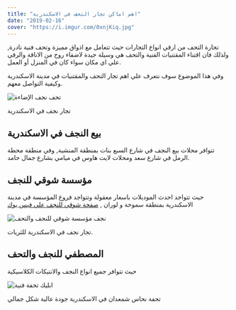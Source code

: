 ```yaml
---
title: "اهم اماكن تجار التحف في الاسكندرية"
date: "2019-02-16"
cover: "https://i.imgur.com/0xnjKiq.jpg"
---
```


تجارة التحف من ارقي انواع التجارات حيث تتعامل مع اذواق مميزة وتحف فنية نادرة, ولذلك فان اقتناء المقتنيات الفنية والتحف هي وسيلة جيدة لاضفاء روح من الاناقة والرقي علي اي مكان سواء كان في المنزل أو العمل.

وفي هذا الموضوع سوف نتعرف علي اهم تجار التحف والمقتنيات في مدينة الاسكندرية وكيفية التواصل معهم.

![تحف نجف الإضاءة](https://i.imgur.com/IHe3mXh.jpg)

تجار نجف في الاسكندرية

## بيع النجف في الاسكندرية

تتوافر محلات بيع النجف في شارع السبع بنات بمنطقة المنشية, وفي منطقة محطة الرمل في شارع سعد ومحلات لايت هاوس في ميامي بشارع جمال حامد.

## مؤسسة شوقي للنجف

حيث تتواجد احدث الموديلات باسعار معقولة وتتواجد فروع المؤسسة في مدينة الاسكندرية بمنطقة سموحة و لوران ,  [صفحة شوقي للنجف علي فيس بوك](https://www.facebook.com/lightingshawkygroup/)

![نجف مؤسسة شوقي للنجف والتحف](https://i.imgur.com/InzSawN.jpg)

تجار نجف في الاسكندرية للثريات.

## المصطفي للنجف والتحف

حيث تتوافر جميع انواع النجف والانتيكات الكلاسيكية

![ابليك تحفة فنية](https://i.imgur.com/LusqNeG.jpg)

تحفة نحاس شمعدان في الاسكندرية جودة عالية شكل جمالي
